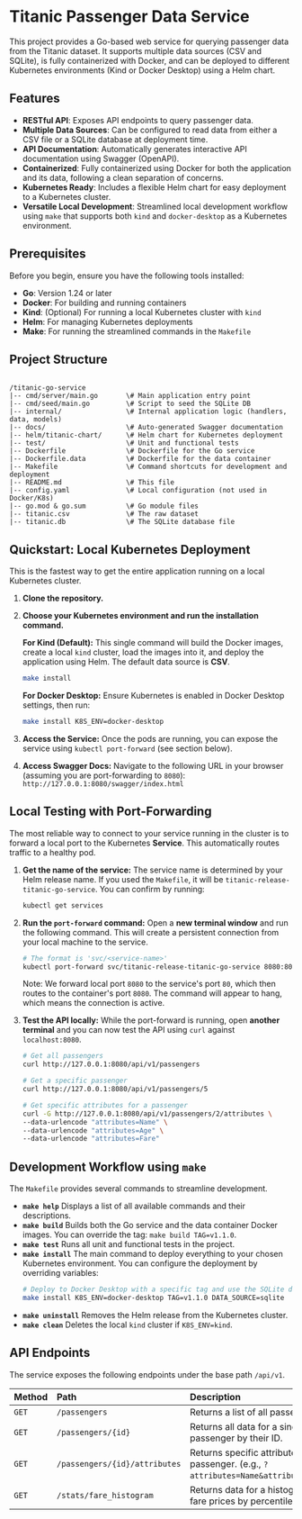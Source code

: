 # Titanic Passenger Data Service

This project provides a Go-based web service for querying passenger data from the Titanic dataset. It supports multiple data sources (CSV and SQLite), is fully containerized with Docker, and can be deployed to different Kubernetes environments (Kind or Docker Desktop) using a Helm chart.

## Features

- **RESTful API**: Exposes API endpoints to query passenger data.
- **Multiple Data Sources**: Can be configured to read data from either a CSV file or a SQLite database at deployment time.
- **API Documentation**: Automatically generates interactive API documentation using Swagger (OpenAPI).
- **Containerized**: Fully containerized using Docker for both the application and its data, following a clean separation of concerns.
- **Kubernetes Ready**: Includes a flexible Helm chart for easy deployment to a Kubernetes cluster.
- **Versatile Local Development**: Streamlined local development workflow using `make` that supports both `kind` and `docker-desktop` as a Kubernetes environment.

## Prerequisites

Before you begin, ensure you have the following tools installed:

- **Go**: Version 1.24 or later
- **Docker**: For building and running containers
- **Kind**: (Optional) For running a local Kubernetes cluster with `kind`
- **Helm**: For managing Kubernetes deployments
- **Make**: For running the streamlined commands in the `Makefile`

## Project Structure

```

/titanic-go-service
|-- cmd/server/main.go       \# Main application entry point
|-- cmd/seed/main.go         \# Script to seed the SQLite DB
|-- internal/                \# Internal application logic (handlers, data, models)
|-- docs/                    \# Auto-generated Swagger documentation
|-- helm/titanic-chart/      \# Helm chart for Kubernetes deployment
|-- test/                    \# Unit and functional tests
|-- Dockerfile               \# Dockerfile for the Go service
|-- Dockerfile.data          \# Dockerfile for the data container
|-- Makefile                 \# Command shortcuts for development and deployment
|-- README.md                \# This file
|-- config.yaml              \# Local configuration (not used in Docker/K8s)
|-- go.mod & go.sum          \# Go module files
|-- titanic.csv              \# The raw dataset
|-- titanic.db               \# The SQLite database file

````

## Quickstart: Local Kubernetes Deployment

This is the fastest way to get the entire application running on a local Kubernetes cluster.

1.  **Clone the repository.**
2.  **Choose your Kubernetes environment and run the installation command.**

    **For Kind (Default):**
    This single command will build the Docker images, create a local `kind` cluster, load the images into it, and deploy the application using Helm. The default data source is **CSV**.
    ```bash
    make install
    ```

    **For Docker Desktop:**
    Ensure Kubernetes is enabled in Docker Desktop settings, then run:
    ```bash
    make install K8S_ENV=docker-desktop
    ```

3.  **Access the Service:**
    Once the pods are running, you can expose the service using `kubectl port-forward` (see section below).

4.  **Access Swagger Docs:**
    Navigate to the following URL in your browser (assuming you are port-forwarding to `8080`):
    `http://127.0.0.1:8080/swagger/index.html`

## Local Testing with Port-Forwarding

The most reliable way to connect to your service running in the cluster is to forward a local port to the Kubernetes **Service**. This automatically routes traffic to a healthy pod.

1.  **Get the name of the service:**
    The service name is determined by your Helm release name. If you used the `Makefile`, it will be `titanic-release-titanic-go-service`. You can confirm by running:
    ```bash
    kubectl get services
    ```

2.  **Run the `port-forward` command:**
    Open a **new terminal window** and run the following command. This will create a persistent connection from your local machine to the service.
    ```bash
    # The format is 'svc/<service-name>'
    kubectl port-forward svc/titanic-release-titanic-go-service 8080:8080
    ```
    Note: We forward local port `8080` to the service's port `80`, which then routes to the container's port `8080`. The command will appear to hang, which means the connection is active.

3.  **Test the API locally:**
    While the port-forward is running, open **another terminal** and you can now test the API using `curl` against `localhost:8080`.
    ```bash
    # Get all passengers
    curl http://127.0.0.1:8080/api/v1/passengers

    # Get a specific passenger
    curl http://127.0.0.1:8080/api/v1/passengers/5

    # Get specific attributes for a passenger
    curl -G http://127.0.0.1:8080/api/v1/passengers/2/attributes \
    --data-urlencode "attributes=Name" \
    --data-urlencode "attributes=Age" \
    --data-urlencode "attributes=Fare"
    ```

## Development Workflow using `make`

The `Makefile` provides several commands to streamline development.

-   **`make help`**
    Displays a list of all available commands and their descriptions.
-   **`make build`**
    Builds both the Go service and the data container Docker images. You can override the tag: `make build TAG=v1.1.0`.
-   **`make test`**
    Runs all unit and functional tests in the project.
-   **`make install`**
    The main command to deploy everything to your chosen Kubernetes environment. You can configure the deployment by overriding variables:
    ```bash
    # Deploy to Docker Desktop with a specific tag and use the SQLite data source
    make install K8S_ENV=docker-desktop TAG=v1.1.0 DATA_SOURCE=sqlite
    ```
-   **`make uninstall`**
    Removes the Helm release from the Kubernetes cluster.
-   **`make clean`**
    Deletes the local `kind` cluster if `K8S_ENV=kind`.

## API Endpoints

The service exposes the following endpoints under the base path `/api/v1`.

| Method | Path                                   | Description                                                  |
| :----- | :------------------------------------- | :----------------------------------------------------------- |
| `GET`  | `/passengers`                          | Returns a list of all passengers.                            |
| `GET`  | `/passengers/{id}`                     | Returns all data for a single passenger by their ID.         |
| `GET`  | `/passengers/{id}/attributes`          | Returns specific attributes for a passenger. (e.g., `?attributes=Name&attributes=Age`) |
| `GET`  | `/stats/fare_histogram`                | Returns data for a histogram of fare prices by percentile.   |
